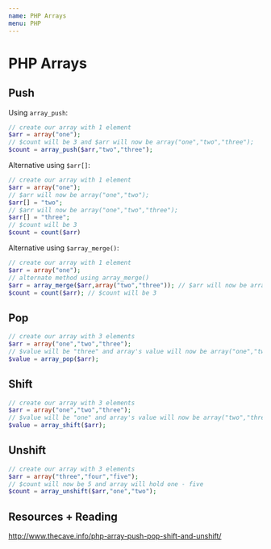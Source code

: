 ```yaml
---
name: PHP Arrays
menu: PHP
---
```


# PHP Arrays

## Push

Using `array_push`:

```php
// create our array with 1 element
$arr = array("one");
// $count will be 3 and $arr will now be array("one","two","three");
$count = array_push($arr,"two","three");
```

Alternative using `$arr[]`:

```php
// create our array with 1 element
$arr = array("one");
// $arr will now be array("one","two");
$arr[] = "two";
// $arr will now be array("one","two","three");
$arr[] = "three";
// $count will be 3
$count = count($arr)
```

Alternative using `$array_merge()`:

```php
// create our array with 1 element
$arr = array("one");
// alternate method using array_merge()
$arr = array_merge($arr,array("two","three")); // $arr will now be array("one","two","three");
$count = count($arr); // $count will be 3
```

## Pop

```php
// create our array with 3 elements
$arr = array("one","two","three");
// $value will be "three" and array's value will now be array("one","two");
$value = array_pop($arr);
```

## Shift

```php
// create our array with 3 elements
$arr = array("one","two","three");
// $value will be "one" and array's value will now be array("two","three");
$value = array_shift($arr);
```

## Unshift

```php
// create our array with 3 elements
$arr = array("three","four","five");
// $count will now be 5 and array will hold one - five
$count = array_unshift($arr,"one","two");
```

## Resources + Reading

http://www.thecave.info/php-array-push-pop-shift-and-unshift/
